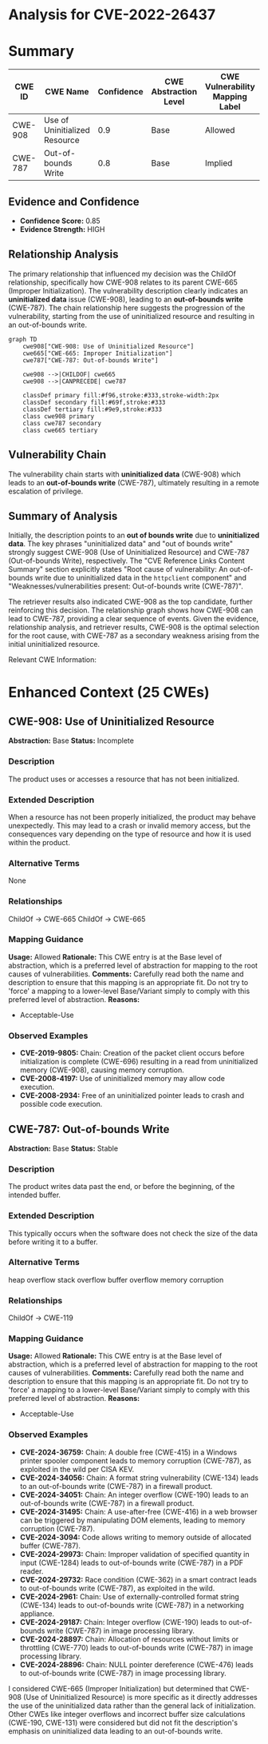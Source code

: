 # Analysis for CVE-2022-26437

# Summary
| CWE ID | CWE Name | Confidence | CWE Abstraction Level | CWE Vulnerability Mapping Label | CWE-Vulnerability Mapping Notes |
|---|---|---|---|---|---|
| CWE-908 | Use of Uninitialized Resource | 0.9 | Base | Allowed | Primary CWE |
| CWE-787 | Out-of-bounds Write | 0.8 | Base | Implied | Secondary CWE |

## Evidence and Confidence

*   **Confidence Score:** 0.85
*   **Evidence Strength:** HIGH

## Relationship Analysis
The primary relationship that influenced my decision was the ChildOf relationship, specifically how CWE-908 relates to its parent CWE-665 (Improper Initialization). The vulnerability description clearly indicates an **uninitialized data** issue (CWE-908), leading to an **out-of-bounds write** (CWE-787). The chain relationship here suggests the progression of the vulnerability, starting from the use of uninitialized resource and resulting in an out-of-bounds write.

```mermaid
graph TD
    cwe908["CWE-908: Use of Uninitialized Resource"]
    cwe665["CWE-665: Improper Initialization"]
    cwe787["CWE-787: Out-of-bounds Write"]
    
    cwe908 -->|CHILDOF| cwe665
    cwe908 -->|CANPRECEDE| cwe787
    
    classDef primary fill:#f96,stroke:#333,stroke-width:2px
    classDef secondary fill:#69f,stroke:#333
    classDef tertiary fill:#9e9,stroke:#333
    class cwe908 primary
    class cwe787 secondary
    class cwe665 tertiary
```

## Vulnerability Chain
The vulnerability chain starts with **uninitialized data** (CWE-908) which leads to an **out-of-bounds write** (CWE-787), ultimately resulting in a remote escalation of privilege.

## Summary of Analysis
Initially, the description points to an **out of bounds write** due to **uninitialized data**. The key phrases "uninitialized data" and "out of bounds write" strongly suggest CWE-908 (Use of Uninitialized Resource) and CWE-787 (Out-of-bounds Write), respectively. The "CVE Reference Links Content Summary" section explicitly states "Root cause of vulnerability: An out-of-bounds write due to uninitialized data in the `httpclient` component" and "Weaknesses/vulnerabilities present: Out-of-bounds write (CWE-787)".

The retriever results also indicated CWE-908 as the top candidate, further reinforcing this decision. The relationship graph shows how CWE-908 can lead to CWE-787, providing a clear sequence of events. Given the evidence, relationship analysis, and retriever results, CWE-908 is the optimal selection for the root cause, with CWE-787 as a secondary weakness arising from the initial uninitialized resource.

Relevant CWE Information:

# Enhanced Context (25 CWEs)

## CWE-908: Use of Uninitialized Resource
**Abstraction:** Base
**Status:** Incomplete

### Description
The product uses or accesses a resource that has not been initialized.

### Extended Description
When a resource has not been properly initialized, the product may behave unexpectedly. This may lead to a crash or invalid memory access, but the consequences vary depending on the type of resource and how it is used within the product.

### Alternative Terms
None

### Relationships
ChildOf -> CWE-665
ChildOf -> CWE-665

### Mapping Guidance
**Usage:** Allowed
**Rationale:** This CWE entry is at the Base level of abstraction, which is a preferred level of abstraction for mapping to the root causes of vulnerabilities.
**Comments:** Carefully read both the name and description to ensure that this mapping is an appropriate fit. Do not try to 'force' a mapping to a lower-level Base/Variant simply to comply with this preferred level of abstraction.
**Reasons:**
- Acceptable-Use

### Observed Examples
- **CVE-2019-9805:** Chain: Creation of the packet client occurs before initialization is complete (CWE-696) resulting in a read from uninitialized memory (CWE-908), causing memory corruption.
- **CVE-2008-4197:** Use of uninitialized memory may allow code execution.
- **CVE-2008-2934:** Free of an uninitialized pointer leads to crash and possible code execution.

## CWE-787: Out-of-bounds Write
**Abstraction:** Base
**Status:** Stable

### Description
The product writes data past the end, or before the beginning, of the intended buffer.

### Extended Description
This typically occurs when the software does not check the size of the data before writing it to a buffer.

### Alternative Terms
heap overflow
stack overflow
buffer overflow
memory corruption

### Relationships
ChildOf -> CWE-119

### Mapping Guidance
**Usage:** Allowed
**Rationale:** This CWE entry is at the Base level of abstraction, which is a preferred level of abstraction for mapping to the root causes of vulnerabilities.
**Comments:** Carefully read both the name and description to ensure that this mapping is an appropriate fit. Do not try to 'force' a mapping to a lower-level Base/Variant simply to comply with this preferred level of abstraction.
**Reasons:**
- Acceptable-Use

### Observed Examples
- **CVE-2024-36759:** Chain: A double free (CWE-415) in a Windows printer spooler component leads to memory corruption (CWE-787), as exploited in the wild per CISA KEV.
- **CVE-2024-34056:** Chain: A format string vulnerability (CWE-134) leads to an out-of-bounds write (CWE-787) in a firewall product.
- **CVE-2024-34051:** Chain: An integer overflow (CWE-190) leads to an out-of-bounds write (CWE-787) in a firewall product.
- **CVE-2024-31495:** Chain: A use-after-free (CWE-416) in a web browser can be triggered by manipulating DOM elements, leading to memory corruption (CWE-787).
- **CVE-2024-3094:** Code allows writing to memory outside of allocated buffer (CWE-787).
- **CVE-2024-29973:** Chain: Improper validation of specified quantity in input (CWE-1284) leads to out-of-bounds write (CWE-787) in a PDF reader.
- **CVE-2024-29732:** Race condition (CWE-362) in a smart contract leads to out-of-bounds write (CWE-787), as exploited in the wild.
- **CVE-2024-2961:** Chain: Use of externally-controlled format string (CWE-134) leads to out-of-bounds write (CWE-787) in a networking appliance.
- **CVE-2024-29187:** Chain: Integer overflow (CWE-190) leads to out-of-bounds write (CWE-787) in image processing library.
- **CVE-2024-28897:** Chain: Allocation of resources without limits or throttling (CWE-770) leads to out-of-bounds write (CWE-787) in image processing library.
- **CVE-2024-28896:** Chain: NULL pointer dereference (CWE-476) leads to out-of-bounds write (CWE-787) in image processing library.

I considered CWE-665 (Improper Initialization) but determined that CWE-908 (Use of Uninitialized Resource) is more specific as it directly addresses the use of the uninitialized data rather than the general lack of initialization. Other CWEs like integer overflows and incorrect buffer size calculations (CWE-190, CWE-131) were considered but did not fit the description's emphasis on uninitialized data leading to an out-of-bounds write.